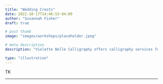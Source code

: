 ```yaml
---
title: "Wedding Crests"
date: 2022-10-17T14:46:53-04:00
author: "Susannah Fisher"
draft: true

# post thumb
image: "images/workshops/placeholder.jpeg"

# meta description
description: "Violette Belle Calligraphy offers calligraphy services for personal stationery, weddings, and other life events."

type: "illustration"
---
```


TK

---
